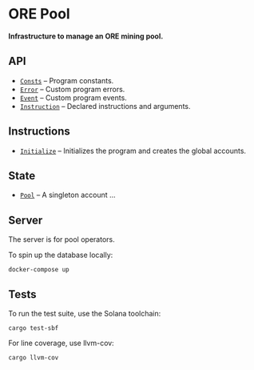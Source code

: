 # ORE Pool

**Infrastructure to manage an ORE mining pool.**


## API
- [`Consts`](api/src/consts.rs) – Program constants.
- [`Error`](api/src/error.rs) – Custom program errors.
- [`Event`](api/src/error.rs) – Custom program events.
- [`Instruction`](api/src/instruction.rs) – Declared instructions and arguments.

## Instructions
- [`Initialize`](program/src/initialize.rs) – Initializes the program and creates the global accounts.

## State
 - [`Pool`](api/src/state/pool.rs) – A singleton account ...


## Server

The server is for pool operators. 

To spin up the database locally:
```
docker-compose up
```

## Tests

To run the test suite, use the Solana toolchain: 

```
cargo test-sbf
```

For line coverage, use llvm-cov:

```
cargo llvm-cov
```
